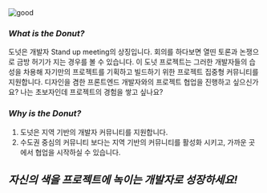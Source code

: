 <img src="https://images.squarespace-cdn.com/content/v1/5b118f24e2ccd1d15c9a86f7/1550104444593-WGJL5ANWWXDFEYWO2WLZ/ke17ZwdGBToddI8pDm48kNvT88LknE-K9M4pGNO0Iqd7gQa3H78H3Y0txjaiv_0fDoOvxcdMmMKkDsyUqMSsMWxHk725yiiHCCLfrh8O1z5QPOohDIaIeljMHgDF5CVlOqpeNLcJ80NK65_fV7S1USOFn4xF8vTWDNAUBm5ducQhX-V3oVjSmr829Rco4W2Uo49ZdOtO_QXox0_W7i2zEA/Sadists-Cleave-Last-Donut-Into-Smaller-and-Smaller-Slices.jpg" alt="good" />

### _**What is the Donut?**_
도넛은 개발자 Stand up meeting의 상징입니다. 회의를 하다보면 열띤 토론과 논쟁으로 금방 허기가 지는 경우를 볼 수 있습니다.
이 도넛 프로젝트는 그러한 개발자들의 습성을 차용해 자기만의 프로젝트를 기획하고 빌드하기 위한 프로젝트 집중형 커뮤니티를 지원합니다.
디자인을 겸한 프론트엔드 개발자와의 프로젝트 협업을 진행하고 싶으신가요?
나는 초보자인데 프로젝트의 경험을 쌓고 싶나요?
  

### _**Why is the Donut?**_
1. 도넛은 지역 기반의 개발자 커뮤니티를 지원합니다.
2. 수도권 중심의 커뮤니티 보다는 지역 기반의 커뮤니티를 활성화 시키고, 가까운 곳에서 협업을 시작하실 수 있습니다.

## _**자신의 색을 프로젝트에 녹이는 개발자로 성장하세요!**_
